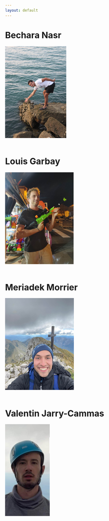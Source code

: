 ```yaml
---
layout: default
---
```


# Bechara Nasr

<html>
<style>
.meme_hauteur {
  height: 300px;
  width: auto;
}
</style>
<img src="images/bech.jpg" class="meme_hauteur"/></br>
</br>
</html>

# Louis Garbay

<html>
<img src="images/louis.jpg" class="meme_hauteur" /></br>
</br>
</html>

# Meriadek Morrier

<html>
<img src="images/meriadec.jpg" class="meme_hauteur"/></br>
</br>
</html>

# Valentin Jarry-Cammas

<html>
<img src="images/val.jpg" class="meme_hauteur"/>
</html>